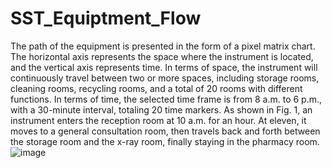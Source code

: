 # SST_Equiptment_Flow
The path of the equipment is presented in the form of a pixel matrix chart. The horizontal axis represents the space where the instrument is located, and the vertical axis represents time. In terms of space, the instrument will continuously travel between two or more spaces, including storage rooms, cleaning rooms, recycling rooms, and a total of 20 rooms with different functions. In terms of time, the selected time frame is from 8 a.m. to 6 p.m., with a 30-minute interval, totaling 20 time markers. As shown in  Fig. 1, an instrument enters the reception room at 10 a.m. for an hour. At eleven, it moves to a general consultation room, then travels back and forth between the storage room and the x-ray room, finally staying in the pharmacy room.![image](https://github.com/syntizen/SST_Equiptment_Flow/assets/10936385/fd546931-1295-454c-8d4f-0d428df6dba9)
